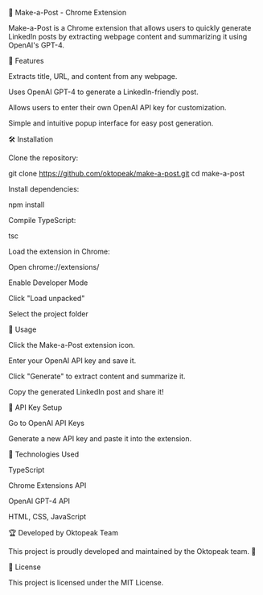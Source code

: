 🚀 Make-a-Post - Chrome Extension

Make-a-Post is a Chrome extension that allows users to quickly generate LinkedIn posts by extracting webpage content and summarizing it using OpenAI's GPT-4.

🎯 Features

Extracts title, URL, and content from any webpage.

Uses OpenAI GPT-4 to generate a LinkedIn-friendly post.

Allows users to enter their own OpenAI API key for customization.

Simple and intuitive popup interface for easy post generation.

🛠️ Installation

Clone the repository:

git clone https://github.com/oktopeak/make-a-post.git
cd make-a-post

Install dependencies:

npm install

Compile TypeScript:

tsc

Load the extension in Chrome:

Open chrome://extensions/

Enable Developer Mode

Click "Load unpacked"

Select the project folder

🚀 Usage

Click the Make-a-Post extension icon.

Enter your OpenAI API key and save it.

Click "Generate" to extract content and summarize it.

Copy the generated LinkedIn post and share it!

🔑 API Key Setup

Go to OpenAI API Keys

Generate a new API key and paste it into the extension.

🤖 Technologies Used

TypeScript

Chrome Extensions API

OpenAI GPT-4 API

HTML, CSS, JavaScript

🏆 Developed by Oktopeak Team

This project is proudly developed and maintained by the Oktopeak team. 🚀

📜 License

This project is licensed under the MIT License.
